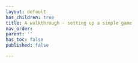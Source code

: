 ```yaml
---
layout: default
has_children: true
title: A walkthrough - setting up a simple game
nav_order: 
parent: ''
has_toc: false
published: false

---
```

